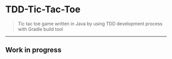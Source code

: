 # TDD-Tic-Tac-Toe
>Tic tac toe game written in Java by using TDD development process with Gradle build tool

---
## Work in progress
